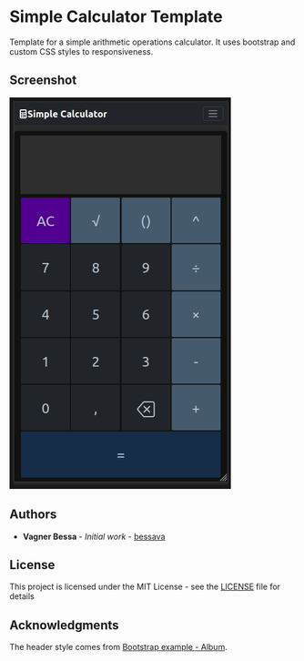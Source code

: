 # Simple Calculator Template

Template for a simple arithmetic operations calculator. It uses bootstrap and custom CSS styles to responsiveness.

## Screenshot

![Simple calculator](https://github.com/bessavagner/simple-calculator-template/blob/main/screenshot-iPhoneSE2ndGen_iOS_14_3.png?raw=true)

## Authors

* **Vagner Bessa** - *Initial work* - [bessava](https://github.com/bessava)

## License

This project is licensed under the MIT License - see the [LICENSE](https://github.com/bessavagner/simple-calculator-template/blob/main/LICENSE) file for details

## Acknowledgments

The header style comes from [Bootstrap example - Album](https://getbootstrap.com/docs/5.2/examples/album/).
